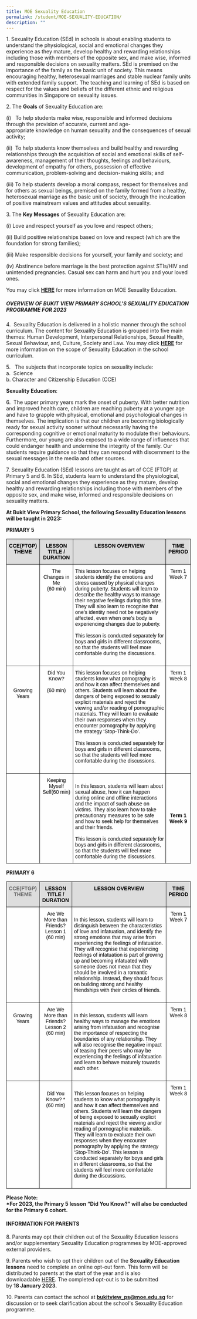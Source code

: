 ```yaml
---
title: MOE Sexuality Education
permalink: /student/MOE-SEXUALITY-EDUCATION/
description: ""
---
```

1. Sexuality Education (SEd) in schools is about enabling students to understand the physiological, social and emotional changes they experience as they mature, develop healthy and rewarding relationships including those with members of the opposite sex, and make wise, informed and responsible decisions on sexuality matters. SEd is premised on the importance of the family as the basic unit of society. This means encouraging healthy, heterosexual marriages and stable nuclear family units with extended family support. The teaching and learning of SEd is based on respect for the values and beliefs of the different ethnic and religious communities in Singapore on sexuality issues.

  

2\. The **Goals** of Sexuality Education are:

(i)   To help students make wise, responsible and informed decisions through the provision of accurate, current and age-appropriate knowledge on human sexuality and the consequences of sexual activity;

  

(ii)  To help students know themselves and build healthy and rewarding relationships through the acquisition of social and emotional skills of self-awareness, management of their thoughts, feelings and behaviours, development of empathy for others, possession of effective communication, problem-solving and decision-making skills; and

  

(iii) To help students develop a moral compass, respect for themselves and for others as sexual beings, premised on the family formed from a healthy, heterosexual marriage as the basic unit of society, through the inculcation of positive mainstream values and attitudes about sexuality.

  

3\. The **Key Messages** of Sexuality Education are:

(i) Love and respect yourself as you love and respect others;

  

(ii) Build positive relationships based on love and respect (which are the foundation for strong families);

  

(iii) Make responsible decisions for yourself, your family and society; and

  

(iv) Abstinence before marriage is the best protection against STIs/HIV and unintended pregnancies. Casual sex can harm and hurt you and your loved ones.

  

You may click **[HERE](https://go.gov.sg/moe-sexuality-education)** for more information on MOE Sexuality Education.

  

##### **OVERVIEW OF BUKIT VIEW PRIMARY SCHOOL’S SEXUALITY EDUCATION PROGRAMME FOR 2023**

  
4\.  Sexuality Education is delivered in a holistic manner through the school curriculum. The content for Sexuality Education is grouped into five main themes: Human Development, Interpersonal Relationships, Sexual Health, Sexual Behaviour, and, Culture, Society and Law. You may click **[HERE](https://go.gov.sg/moe-sexuality-education-scope)** for more information on the scope of Sexuality Education in the school curriculum.

  

5\.   The subjects that incorporate topics on sexuality include:  
a.  Science  
b. Character and Citizenship Education (CCE)

  

**Sexuality Education**: 

  

6\.  The upper primary years mark the onset of puberty. With better nutrition and improved health care, children are reaching puberty at a younger age and have to grapple with physical, emotional and psychological changes in themselves. The implication is that our children are becoming biologically ready for sexual activity sooner without necessarily having the corresponding cognitive or emotional maturity to modulate their behaviours. Furthermore, our young are also exposed to a wide range of influences that could endanger health and undermine the integrity of the family. Our students require guidance so that they can respond with discernment to the sexual messages in the media and other sources. 

  

7\. Sexuality Education (SEd) lessons are taught as art of CCE (FTGP) at Primary 5 and 6. In SEd, students learn to understand the physiological, social and emotional changes they experience as they mature, develop healthy and rewarding relationships including those with members of the opposite sex, and make wise, informed and responsible decisions on sexuality matters. 

  

**At Bukit View Primary School, the following Sexuality Education lessons will be taught in 2023:** 

  

**PRIMARY 5**

<style type="text/css">
.tg  {border-collapse:collapse;border-spacing:0;}
.tg td{border-color:black;border-style:solid;border-width:1px;font-family:Arial, sans-serif;font-size:14px;
  overflow:hidden;padding:10px 5px;word-break:normal;}
.tg th{border-color:black;border-style:solid;border-width:1px;font-family:Arial, sans-serif;font-size:14px;
  font-weight:normal;overflow:hidden;padding:10px 5px;word-break:normal;}
.tg .tg-ex7b{background-color:#DDD;color:#000000;font-weight:bold;text-align:center;vertical-align:top}
.tg .tg-bos2{background-color:rgba(255, 255, 255, 0.6);color:#000000;text-align:left;vertical-align:top}
.tg .tg-4yuc{background-color:rgba(255, 255, 255, 0.6);color:#000000;text-align:center;vertical-align:top}
.tg .tg-k1ud{background-color:rgba(255, 255, 255, 0.6);color:#000000;font-weight:bold;text-align:center;vertical-align:middle}
</style>
<table class="tg">
<thead>
  <tr>
    <th class="tg-ex7b">CCE(FTGP) THEME<br><br></th>
    <th class="tg-ex7b">LESSON TITLE / DURATION</th>
    <th class="tg-ex7b">LESSON OVERVIEW</th>
    <th class="tg-ex7b">TIME PERIOD</th>
  </tr>
</thead>
<tbody>
  <tr>
    <td class="tg-4yuc"><br></td>
    <td class="tg-4yuc">The Changes in Me<br>(60 min)</td>
    <td class="tg-bos2"><span style="font-weight:normal">This lesson focuses on helping students identify the emotions and stress caused by physical changes during puberty. Students will learn to describe the healthy ways to manage their negative feelings during this time. They will also learn to recognise that one’s identity need not be negatively affected, even when one’s body is experiencing changes due to puberty.</span><br><br><span style="font-weight:normal">This lesson is conducted separately for boys and girls in different classrooms, so that the students will feel more comfortable during the discussions.</span><br><br></td>
    <td class="tg-4yuc">Term 1 Week 7</td>
  </tr>
  <tr>
    <td class="tg-4yuc"><br><br><br><span style="font-weight:normal">Growing Years</span><br><br><br><br><br> </td>
    <td class="tg-4yuc"><span style="font-weight:normal">Did You Know?</span><br><br>(60 min)</td>
    <td class="tg-bos2"><span style="font-weight:normal">This lesson focuses on helping students know what pornography is and how it can affect themselves and others. Students will learn about the dangers of being exposed to sexually explicit materials and reject the viewing and/or reading of pornographic materials. They will learn to evaluate their own responses when they encounter pornography by applying the strategy ‘</span><span style="background-color:initial">Stop-Think-Do’.</span><br><br><span style="font-weight:normal">This lesson is conducted separately for boys and girls in different classrooms, so that the students will feel more comfortable during the discussions.</span> <br><br></td>
    <td class="tg-4yuc"> Term 1 Week 8</td>
  </tr>
  <tr>
    <td class="tg-k1ud"> </td>
    <td class="tg-4yuc">Keeping Myself Self<span style="font-weight:normal;background-color:initial">(60 min) </span> </td>
    <td class="tg-bos2"><br><span style="font-weight:400">In this lesson, students will learn about sexual abuse, how it can happen during online and offline interactions and the impact of such abuse on victims. They also learn how to take precautionary measures to be safe and how to seek help for themselves and their friends.</span><br><br><span style="background-color:initial">This lesson is conducted separately for boys and girls in different classrooms, so that the students will feel more comfortable during the discussions. </span><br><span style="font-weight:bold;background-color:initial"> </span></td>
    <td class="tg-k1ud">  Term 1 Week 9</td>
  </tr>
</tbody>
</table>

**PRIMARY 6**

<style type="text/css">
.tg  {border-collapse:collapse;border-spacing:0;}
.tg td{border-color:black;border-style:solid;border-width:1px;font-family:Arial, sans-serif;font-size:14px;
  overflow:hidden;padding:10px 5px;word-break:normal;}
.tg th{border-color:black;border-style:solid;border-width:1px;font-family:Arial, sans-serif;font-size:14px;
  font-weight:normal;overflow:hidden;padding:10px 5px;word-break:normal;}
.tg .tg-ex7b{background-color:#DDD;color:#000000;font-weight:bold;text-align:center;vertical-align:top}
.tg .tg-a4yv{background-color:#DDD;color:#666;font-weight:bold;text-align:center;vertical-align:top}
.tg .tg-bos2{background-color:rgba(255, 255, 255, 0.6);color:#000000;text-align:left;vertical-align:top}
.tg .tg-4yuc{background-color:rgba(255, 255, 255, 0.6);color:#000000;text-align:center;vertical-align:top}
.tg .tg-k1ud{background-color:rgba(255, 255, 255, 0.6);color:#000000;font-weight:bold;text-align:center;vertical-align:middle}
</style>
<table class="tg">
<thead>
  <tr>
    <th class="tg-a4yv">CCE(FTGP) THEME<br><br></th>
    <th class="tg-ex7b">LESSON TITLE / DURATION</th>
    <th class="tg-ex7b">LESSON OVERVIEW</th>
    <th class="tg-ex7b">TIME PERIOD</th>
  </tr>
</thead>
<tbody>
  <tr>
    <td class="tg-4yuc"><br></td>
    <td class="tg-4yuc">Are We More than Friends?<br>Lesson 1<br>(60 min)</td>
    <td class="tg-bos2"><br><span style="font-weight:normal">In this lesson, students will learn to distinguish between the characteristics of love and infatuation, and identify the strong emotions that may arise from experiencing the feelings of infatuation. They will recognise that experiencing feelings of infatuation is part of growing up and becoming infatuated with someone does not mean that they should be involved in a romantic relationship. Instead, they should focus on building strong and healthy friendships with their circles of friends.</span><br><br></td>
    <td class="tg-4yuc"><span style="font-weight:normal">Term 1 Week 7</span></td>
  </tr>
  <tr>
    <td class="tg-4yuc"><br><span style="font-weight:normal">Growing Years</span><br><br><br><br><span style="font-weight:normal"> </span></td>
    <td class="tg-4yuc"><span style="font-weight:normal">Are We More than Friends?</span><br><span style="font-weight:normal">Lesson 2</span><br><span style="font-weight:normal">(60 min)</span><br></td>
    <td class="tg-bos2"><br>In this lesson, students will learn healthy ways to manage the emotions arising from infatuation and recognise the importance of respecting the boundaries of any relationship. They will also recognise the negative impact of teasing their peers who may be experiencing the feelings of infatuation and learn to behave maturely towards each other.<br><br></td>
    <td class="tg-4yuc"> Term 1 Week 8</td>
  </tr>
  <tr>
    <td class="tg-k1ud"> </td>
    <td class="tg-4yuc"><br><span style="font-weight:normal">Did You Know? *</span><br><span style="font-weight:normal">(60 min)</span><br><br><span style="font-weight:normal"> </span></td>
    <td class="tg-bos2"><br><span style="font-weight:normal">This lesson focuses on helping students to know what pornography is and how it can affect themselves and others. Students will learn the dangers of being exposed to sexually explicit materials and reject the viewing and/or reading of pornographic materials. They will learn to evaluate their own responses when they encounter pornography by applying the strategy ‘Stop-Think-Do’.   This lesson is conducted separately for boys and girls in different classrooms, so that the students will feel more comfortable during the discussions. </span><br><br></td>
    <td class="tg-4yuc"><span style="font-weight:normal">  Term 1 Week 8</span></td>
  </tr>
</tbody>
</table>

**Please Note:**   
**\*For 2023, the Primary 5 lesson “Did You Know?” will also be conducted for the Primary 6 cohort.**

#### **INFORMATION FOR PARENTS**  

8\. Parents may opt their children out of the Sexuality Education lessons and/or supplementary Sexuality Education programmes by MOE-approved external providers. 

  

9\. Parents who wish to opt their children out of the **Sexuality Education lessons** need to complete an online opt-out form. This form will be distributed to parents at the start of the year and is also downloadable [HERE](https://bukitviewpri.moe.edu.sg/qql/slot/u318/ANNEX%20A%20OptOut%20Form%20Pr%202023.pdf). The completed opt-out is to be submitted by **18 January 2023.** 

  

10. Parents can contact the school at **bukitview_ps@moe.edu.sg** for discussion or to seek clarification about the school's Sexuality Education programme.